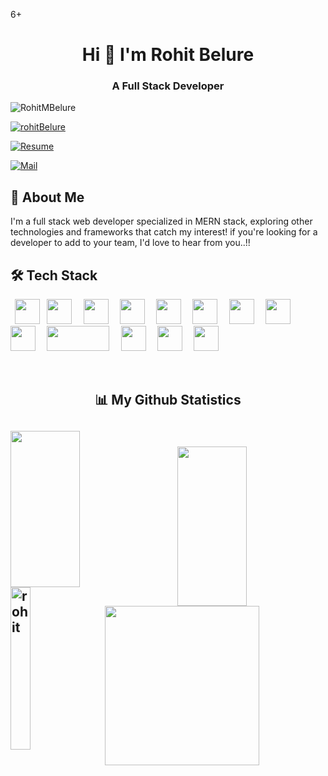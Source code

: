 6+<h1 align="center" >Hi 👋 I'm Rohit Belure</h1>
<h3 align="center">A Full Stack Developer</h3>

<p align="left"> <img src="https://komarev.com/ghpvc/?username=RohitMBelure&label=Visitors&color=0e75b6&style=flat" alt="RohitMBelure" /> </p>

<p align="left"> <a href="https://rohitmbelure.github.io/" target="blank"><img src="https://img.shields.io/badge/Portfolio_-000?style=for-the-badge&logo=ko-fi&logoColor=gold" alt="rohitBelure" /></a> </p>

<p align="left"> <a href="https://drive.google.com/file/d/150saF0j1619BSD4q1EGijU96TW_Z3vo7/view?usp=sharing" target="blank"><img src="https://img.shields.io/badge/Resume_-000?style=for-the-badge&logo=files&logoColor=green" alt="Resume"/></a> </p>

<p align="left"> <a href="mailto:rohitbelure128@gmail.com" target="blank"><img src="https://img.shields.io/badge/Reach_to_me_via_Mail_-000?style=for-the-badge&logo=gmail&logoColor=pink" alt="Mail" /></a> </p>

## 🚀 About Me

I'm a full stack web developer specialized in MERN stack, exploring other technologies and frameworks that catch my interest! if you're looking for a developer to add to your team, I'd love to hear from you..!!

## 🛠 Tech Stack

<p align="left">
  <code> <img height="40" src="https://img.shields.io/badge/JavaScript-323330?style=for-the-badge&logo=javascript&logoColor=F7DF1E" /></code>
  <code> <img height="40" src="https://img.shields.io/badge/React-20232A?style=for-the-badge&logo=react&logoColor=61DAFB" /> </code>
  <code> <img height="40" src="https://img.shields.io/badge/HTML-239120?style=for-the-badge&logo=html5&logoColor=white" /> </code>
  <code> <img height="40" src="https://img.shields.io/badge/Heroku-430098?style=for-the-badge&logo=heroku&logoColor=white" /> </code>
  <code> <img height="40" src="https://img.shields.io/badge/CSS-239120?&style=for-the-badge&logo=css3&logoColor=white" /> </code>
  <code> <img height="40" src="https://img.shields.io/badge/Redux-593D88?style=for-the-badge&logo=redux&logoColor=white" /> </code>
  <code> <img height="40" src="https://img.shields.io/badge/Express.js-404D59?style=for-the-badge" /> </code>
  <code> <img height="40" src="https://img.shields.io/badge/Node.js-43853D?style=for-the-badge&logo=node.js&logoColor=white" /> </code>
  <code> <img height="40" src="https://img.shields.io/badge/MongoDB-4EA94B?style=for-the-badge&logo=mongodb&logoColor=white" /> </code>
  <code> <img height="40" src="https://cdn.worldvectorlogo.com/logos/vercel.svg" width="100px" /> </code>
  <code> <img height="40" src="https://img.shields.io/badge/Netlify-00C7B7?style=for-the-badge&logo=netlify&logoColor=white" /> </code>
  <code> <img height="40" src="https://upload.wikimedia.org/wikipedia/commons/c/c2/Postman_%28software%29.png" /> </code>
  <code> <img height="40" src="https://img.shields.io/badge/TypeScript-007ACC?style=for-the-badge&logo=typescript&logoColor=white" /> </code>
</p>


<br />
<h2 align="center">📊 My Github Statistics<h2>
<img align="left" src="https://github-readme-streak-stats.herokuapp.com/?user=RohitMBelure&theme=radical" alt="" height="250px" width="47%" />
<br />
<img align="right" src="https://github-readme-stats.vercel.app/api?username=RohitMBelure&show_icons=true&theme=radical" height="255px" width="47%"/>
<br />
<img align="left" src="https://github-readme-stats.vercel.app/api/top-langs/?username=RohitMBelure&theme=radical&langs_count=8" alt="rohit" height="260px" width="25%" />
<br />
<img align="right" src="https://activity-graph.herokuapp.com/graph?username=RohitMBelure&theme=gruvbox&hide_border=true&area=true" height="255px" width="70%"/>

